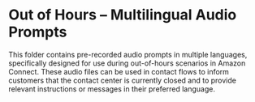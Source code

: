 
# Out of Hours – Multilingual Audio Prompts

This folder contains pre-recorded audio prompts in multiple languages, specifically designed for use during out-of-hours scenarios in Amazon Connect. These audio files can be used in contact flows to inform customers that the contact center is currently closed and to provide relevant instructions or messages in their preferred language.
